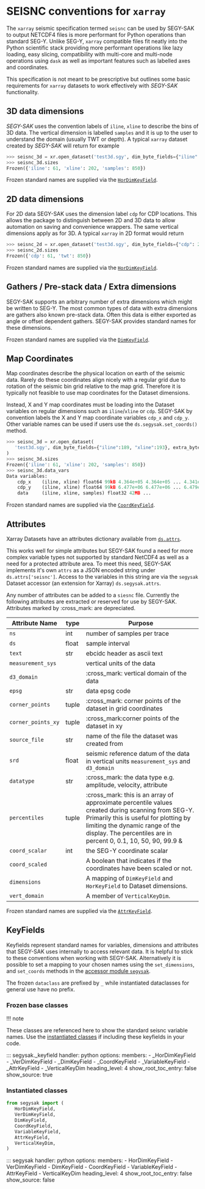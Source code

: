 # SEISNC conventions for `xarray`

The `xarray` seismic specification termed `seisnc` can be used by SEGY-SAK to
output NETCDF4 files is more performant for Python operations than standard SEG-Y.
Unlike SEG-Y, `xarray` compatible files fit neatly into the Python scientific
stack providing more performant operations like lazy loading, easy slicing, 
compatibility with multi-core and multi-node operations using `dask` as well 
as important features such as labelled axes and coordinates.

This specification is not meant to be prescriptive but outlines some basic
requirements for `xarray` datasets to work effectively with *SEGY-SAK* functionality.


## 3D data dimensions

*SEGY-SAK* uses the convention labels of `iline`, `xline` to describe
the bins of 3D data. The vertical dimension is labelled `samples` and it is up to the
user to understand the domain (usually TWT or depth).
A typical `xarray` dataset created by *SEGY-SAK* will return for example

```python
>>> seisnc_3d = xr.open_dataset('test3d.sgy', dim_byte_fields={"iline":189, "xline":193})
>>> seisnc_3d.sizes
Frozen({'iline': 61, 'xline': 202, 'samples': 850})
```

Frozen standard names are supplied via the [`HorDimKeyField`](#segysak._keyfield._HorDimKeyField).

## 2D data dimensions

For 2D data SEGY-SAK uses the dimension label `cdp` for CDP locations. This allows
the package to distinguish between 2D and 3D data to allow automation on saving
and convenience wrappers. The same vertical dimensions apply as for 3D.
A typical `xarray` in 2D format would return

```python
>>> seisnc_2d = xr.open_dataset('test3d.sgy', dim_byte_fields={"cdp": 21})
>>> seisnc_2d.sizes
Frozen({'cdp': 61, 'twt': 850})
```

Frozen standard names are supplied via the [`HorDimKeyField`](#segysak._keyfield._HorDimKeyField).

## Gathers / Pre-stack data / Extra dimensions

SEGY-SAK supports an arbitrary number of extra dimensions which might be written to SEG-Y. The most
common types of data with extra dimensions are gathers also known pre-stack data. Often this data is
either exported as angle or offset dependent gathers. SEGY-SAK provides standard names for these
dimensions.

Frozen standard names are supplied via the [`DimKeyField`](#segysak._keyfield._DimKeyField).

## Map Coordinates

Map coordinates describe the physical location on earth of the seismic data. Rarely do these coordinates
align nicely with a regular grid due to rotation of the seismic bin grid relative to the map grid. Therefore it is
typically not feasible to use map coordinates for the Dataset dimensions.

Instead, X and Y map coordinates must be loading into the Dataset variables on regular dimensions such as
`iline`/`xline` or `cdp`. SEGY-SAK by convention labels the X and Y map coordinate variables `cdp_x` and `cdp_y`.
Other variable names can be used if users use the `ds.segysak.set_coords()` method.

```python
>>> seisnc_3d = xr.open_dataset(
   'test3d.sgy', dim_byte_fields={"iline":189, "xline":193}, extra_byte_fields={"cdp_x": 73, "cdp_y": 77}
)
>>> seisnc_3d.sizes
Frozen({'iline': 61, 'xline': 202, 'samples': 850})
>>> seisnc_3d.data_vars
Data variables:
    cdp_x    (iline, xline) float64 99kB 4.364e+05 4.364e+05 ... 4.341e+05
    cdp_y    (iline, xline) float64 99kB 6.477e+06 6.477e+06 ... 6.479e+06
    data     (iline, xline, samples) float32 42MB ...
```

Frozen standard names are supplied via the [`CoordKeyField`](#segysak._keyfield._CoordKeyField).

## Attributes

Xarray Datasets have an attributes dictionary available from [`ds.attrs`](https://docs.xarray.dev/en/latest/generated/xarray.Dataset.attrs.html).

This works well for simple attributes but SEGY-SAK found a need for more complex variable types not supported by standard
NetCDF4 as well as a need for a protected attribute area. To meet this need, SEGY-SAK implements it's own `attrs` as a
JSON encoded string under `ds.attrs['seisnc']`. Access to the variables in this string are via the `segysak` Dataset
accessor (an extension for Xarray) `ds.segysak.attrs`.

Any number of attributes can be added to a `siesnc` file. Currently the
following attributes are extracted or reserved for use by SEGY-SAK. Attributes marked by :cross_mark: are depreciated.

| Attribute Name       | type  | Purpose                                                                                                                                                                                                                                          |
| -------------------- | ----- | ------------------------------------------------------------------------------------------------------------------------------------------------------------------------------------------------------------------------------------------------ |
| ``ns``               | int   | number of samples per trace                                                                                                                                                                                                                      |
| ``ds``               | float | sample interval                                                                                                                                                                                                                                  |
| ``text``             | str   | ebcidc header as ascii text                                                                                                                                                                                                                      |
| ``measurement_sys``  |       | vertical units of the data                                                                                                                                                                                                                       |
| ``d3_domain``        |       | :cross_mark: vertical domain of the data                                                                                                                                                                                                         |
| ``epsg``             | str   | data epsg code                                                                                                                                                                                                                                   |
| ``corner_points``    | tuple | :cross_mark: corner points of the dataset in grid coordinates                                                                                                                                                                                    |
| ``corner_points_xy`` | tuple | :cross_mark:corner points of the dataset in xy                                                                                                                                                                                                   |
| ``source_file``      | str   | name of the file the dataset was created from                                                                                                                                                                                                    |
| ``srd``              | float | seismic reference datum of the data in vertical units ``measurement_sys`` and ``d3_domain``                                                                                                                                                      |
| ``datatype``         | str   | :cross_mark: the data type e.g. amplitude, velocity, attribute                                                                                                                                                                                   |
| ``percentiles``      | tuple | :cross_mark: this is an array of approximate percentile values created during scanning from SEG-Y. Primarily this is useful for plotting by limiting the dynamic range of the display. The percentiles are in percent 0, 0.1, 10, 50, 90, 99.9 & |
| ``coord_scalar``     | int   | the SEG-Y coordinate scalar                                                                                                                                                                                                                      |
| ``coord_scaled``     |       | A boolean that indicates if the coordinates have been scaled or not.                                                                                                                                                                             |
| ``dimensions``       |       | A mapping of `DimKeyField` and `HorKeyField` to Dataset dimensions.                                                                                                                                                                              |
| ``vert_domain``      |       | A member of ``VerticalKeyDim``.                                                                                                                                                                                                                  |

Frozen standard names are supplied via the [`AttrKeyField`](#segysak._keyfield._AttrKeyField).

## KeyFields

Keyfields represent standard names for variables, dimensions and attributes that SEGY-SAK uses internally
to access relevant data. It is helpful to stick to these conventions when working with SEGY-SAK. Alternatively
it is possible to set a mapping to your chosen names using the `set_dimensions`, and `set_coords` methods in
the [accessor module `segysak`](./api/xarray_new.md).

The frozen `dataclass` are prefixed by `_` while instantiated dataclasses for general use have no prefix.

### Frozen base classes

!!! note

   These classes are referenced here to show the standard seisnc variable names.
   Use the [instantiated classes](#instantiated-classes) if including these keyfields in your code.

::: segysak._keyfield
    handler: python
    options:
      members:
        - _HorDimKeyField
        - _VerDimKeyField
        - _DimKeyField
        - _CoordKeyField
        - _VariableKeyField
        - _AttrKeyField
        - _VerticalKeyDim
      heading_level: 4
      show_root_toc_entry: false
      show_source: true

### Instantiated classes

```python
from segysak import (
   HorDimKeyField,
   VerDimKeyField,
   DimKeyField,
   CoordKeyField,
   VariableKeyField,
   AttrKeyField,
   VerticalKeyDim,
)
```

::: segysak
    handler: python
    options:
      members:
        - HorDimKeyField
        - VerDimKeyField
        - DimKeyField
        - CoordKeyField
        - VariableKeyField
        - AttrKeyField
        - VerticalKeyDim
      heading_level: 4
      show_root_toc_entry: false
      show_source: false